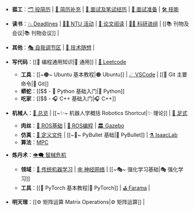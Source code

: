
+ **揾工**：[🗂 投简历](🗂%202025简历投递.md) | [👔 简历补充](👔%20简历补充.md) | [💼 面试及笔试经历](💼%20面试及笔试经历.md) | [📝 面试准备](📝%20面试准备.md) | [🛠 技能](🛠%20求职%20-%20技术栈需求.md)
+ **读书**：[💥 Deadlines](💥%20Deadlines%20💥.md) | [👨‍🎓 NTU 活动](👨‍🎓%20NTU%20Events%20🍽.md) | [📰 论文阅读](📰%20论文阅读.md) | [👨‍🔬 科研进组](👨‍🔬%20科研进组.md) | [[📚 刊物及会议|📚 刊物会议]] | 
+ **其他**：[🎭 自我调节区](🎭%20自我调节区%20Self-comforting%20Zone.md) | [🎢 技术随想](🎢%20技术随想%20TechThink.md) | 

+ **写代码**：[[💾 编程通用知识|💾 通用]] | [🛶 Leetcode](🛶%20算法题目笔记.md)
	+ **工具**：[[~🟠~ Ubuntu 基本教程|🟠 Ubuntu]] | [☄ VSCode](☄%20VSCode%20使用教程.md) | [[🔶 Git 主要命令|🔶 Git]]
	+ **蟒蛇**：[[$$ - 🐍 Python 基础入门|🐍 Python]]
	+ **吃家**：[[$$ - 🎧 C++ 基础入门|🎧 C++]]

+ **机械人**：[🤖 总览](~🤖~%20机器人技术总览%20Robot%20Technology.md) | [[~✨~ 机器人学概括 Robotics Shortcut|✨ 理论]] | [🐶 足式](~🐶~%20足式机器人简介.md)
	+ **肉丝**：[🤖 ROS基础](~🤖~%20ROS%20基础.md) | [💾 ROS编程](💾%20ROS%20编程开发.md) | [🏛 Gazebo](~🏛~%20Gazebo%20基础.md)
	+ **仿真**：[📜 定义文件](📜%20仿真文件格式%20Simulation%20File%20Format.md) | [[~🔫~ PyBullet 基础|🔫 PyBullet]] | [⚗ IsaacLab](⚗%20IsaacLab.md)
	+ **算法**：[MPC](模型预测控制%20MPC.md)

+ **炼丹术**：[👁‍🗨 智械危机](~👁‍🗨~%20人工智能与机器学习%20AI%20&%20ML.md)
	+ **领域**：[🎰 传统机器学习](🎰%20传统机器学习算法%20Traditional%20ML%20Algorithms.md) | [🕸 神经网络](🕸%20神经网络架构%20Architecture%20of%20Neural%20Networks.md) | [[~🎭~ 强化学习基础|🎭 强化学习]]
	+ **工具**：[[🔦 PyTorch 基本教程|🔦 PyTorch]] | [⛳ Farama](⛳%20Python%20Farama%20强化学习工具链.md) | 

+ **明天理**：[[⚙ 矩阵运算 Matrix Operations|⚙ 矩阵运算]] | 